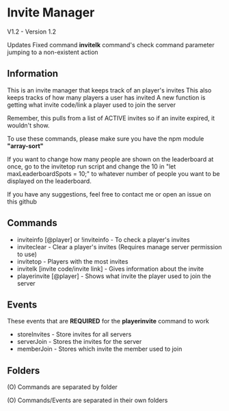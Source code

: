 # Invite Manager 
V1.2 - Version 1.2

Updates
Fixed command **invitelk** command's check command parameter jumping to a non-existent action

## Information
This is an invite manager that keeps track of an player's invites
This also keeps tracks of how many players a user has invited
A new function is getting what invite code/link a player used to join the server

Remember, this pulls from a list of ACTIVE invites so if an invite expired, it wouldn't show.

To use these commands, please make sure you have the npm module **"array-sort"**

If you want to change how many people are shown on the leaderboard at once, go to the invitetop run script and change the 10 in "let maxLeaderboardSpots = 10;" to whatever number of people you want to be displayed on the leaderboard.

If you have any suggestions, feel free to contact me or open an issue on this github


## Commands
- inviteinfo [@player] or !inviteinfo - To check a player's invites 
- inviteclear - Clear a player's invites (Requires manage server permission to use)
- invitetop - Players with the most invites
- invitelk [invite code/invite link] - Gives information about the invite
- playerinvite [@player] - Shows what invite the player used to join the server

## Events
These events that are **REQUIRED** for the **playerinvite** command to work

- storeInvites - Store invites for all servers
- serverJoin - Stores the invites for the server
- memberJoin - Stores which invite the member used to join

## Folders
(O) Commands are separated by folder

(O) Commands/Events are separated in their own folders


